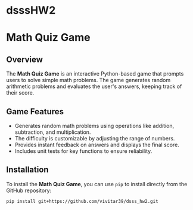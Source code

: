 # dsssHW2
# Math Quiz Game

## Overview
The **Math Quiz Game** is an interactive Python-based game that prompts users to solve simple math problems. The game generates random arithmetic problems and evaluates the user's answers, keeping track of their score.

## Game Features
- Generates random math problems using operations like addition, subtraction, and multiplication.
- The difficulty is customizable by adjusting the range of numbers.
- Provides instant feedback on answers and displays the final score.
- Includes unit tests for key functions to ensure reliability.

## Installation
To install the **Math Quiz Game**, you can use `pip` to install directly from the GitHub repository:

```bash
pip install git+https://github.com/vivitar39/dsss_hw2.git

